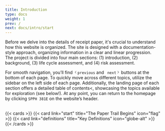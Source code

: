 ```yaml
---
title: Introduction
type: docs
weight: 1
prev: /
next: docs/intro/start
---
```


<!--- Draft Complete --->

Before we delve into the details of receipt paper, it's crucial to understand how this website is organized. 
The site is designed with a documentation-style approach, organizing information in a clear and linear progression. 
The project is divided into four main sections: (1) introduction, (2) background, (3) life cycle assessment, and (4) risk assessment. 

<p>For smooth navigation, you’ll find <code><span class="inline-block align-text-bottom icon"><svg height="1em" xmlns="http://www.w3.org/2000/svg" fill="none" viewBox="0 0 24 24" stroke-width="2" stroke="currentColor" aria-hidden="true"><path stroke-linecap="round" stroke-linejoin="round" d="M15 19l-7-7 7-7"></path></svg></span>previous</code> and <code> next<span class="inline-block align-text-bottom icon"><svg height="1em" xmlns="http://www.w3.org/2000/svg" fill="none" viewBox="0 0 24 24" stroke-width="2" stroke="currentColor" aria-hidden="true"><path stroke-linecap="round" stroke-linejoin="round" d="M9 5l7 7-7 7"></path></svg></span></code> buttons at the bottom of each page.
To quickly move across different topics, utilize the sidebar on the left side of each page. 
Additionally, the landing page of each section offers a detailed table of contents<, showcasing the topics available for exploration (see below!).
At any point, you can return to the homepage by clicking <code>SPPH 381E</code> on the website’s header.</p>
<br>
{{< cards >}}
  {{< card link="start" title="The Paper Trail Begins" icon="flag" >}}
  {{< card link="definitions" title="Key Definitions" icon="globe-alt" >}}
{{< /cards >}}